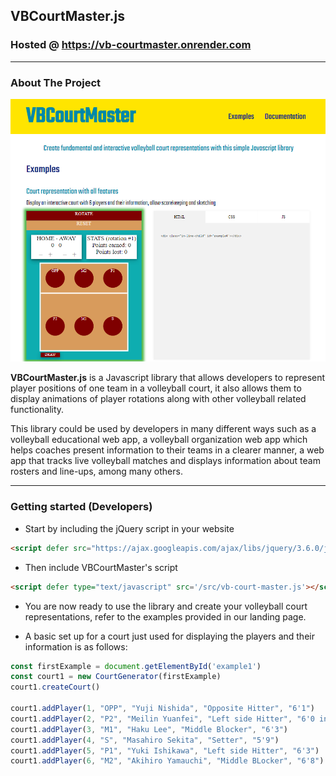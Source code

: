 ## VBCourtMaster.js

### Hosted @ https://vb-courtmaster.onrender.com

---

### About The Project

[![VBCourtMaster screenshot][main-screenshot]](https://vb-courtmaster.onrender.com)

**VBCourtMaster.js** is a Javascript library that allows developers to represent player positions of one team in a volleyball court, it also allows them to display animations of player rotations along with other
volleyball related functionality.

This library could be used by developers in many different ways such as a volleyball educational web app, a volleyball organization web app which helps coaches present information to their teams in a clearer manner, a web app that tracks live volleyball matches and displays information about team rosters and line-ups, among many others.


---

### Getting started (Developers)

- Start by including the jQuery script in your website
```html
<script defer src="https://ajax.googleapis.com/ajax/libs/jquery/3.6.0/jquery.min.js"></script>
```                    
                
- Then include VBCourtMaster's script
```html
<script defer type="text/javascript" src='/src/vb-court-master.js'></script>
```                    
                
- You are now ready to use the library and create your volleyball court representations, refer to the examples provided in our landing page.

- A basic set up for a court just used for displaying the players and their information is as follows:
```js                    
const firstExample = document.getElementById('example1')
const court1 = new CourtGenerator(firstExample)
court1.createCourt()

court1.addPlayer(1, "OPP", "Yuji Nishida", "Opposite Hitter", "6'1")
court1.addPlayer(2, "P2", "Meilin Yuanfei", "Left side Hitter", "6'0 in heels")
court1.addPlayer(3, "M1", "Haku Lee", "Middle Blocker", "6'3")
court1.addPlayer(4, "S", "Masahiro Sekita", "Setter", "5'9")
court1.addPlayer(5, "P1", "Yuki Ishikawa", "Left side Hitter", "6'3")
court1.addPlayer(6, "M2", "Akihiro Yamauchi", "Middle BLocker", "6'8")
```


<!-- MARKDOWN LINKS & IMAGES -->
<!-- https://www.markdownguide.org/basic-syntax/#reference-style-links -->
[main-screenshot]: images/landing-screenshot.png
